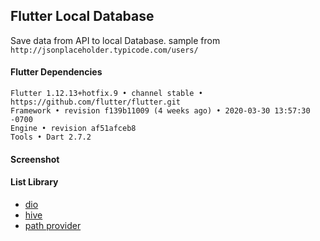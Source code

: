 ## Flutter Local Database

Save data from API to local Database. sample from ```http://jsonplaceholder.typicode.com/users/```

#### Flutter Dependencies
```
Flutter 1.12.13+hotfix.9 • channel stable • https://github.com/flutter/flutter.git
Framework • revision f139b11009 (4 weeks ago) • 2020-03-30 13:57:30 -0700
Engine • revision af51afceb8
Tools • Dart 2.7.2
```

#### Screenshot


#### List Library
- [dio](https://pub.dev/packages/dio)
- [hive](https://pub.dev/packages/hive)
- [path provider](https://pub.dev/packages/path_provider)